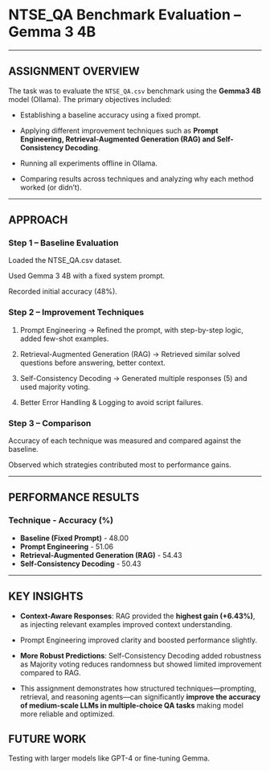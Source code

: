 # NTSE_QA Benchmark Evaluation – Gemma 3 4B 

---

## ASSIGNMENT OVERVIEW

The task was to evaluate the `NTSE_QA.csv` benchmark using the **Gemma3 4B** model (Ollama).
The primary objectives included:

- Establishing a baseline accuracy using a fixed prompt.

- Applying different improvement techniques such as **Prompt Engineering, Retrieval-Augmented Generation (RAG) and Self-Consistency Decoding**.

- Running all experiments offline in Ollama.

- Comparing results across techniques and analyzing why each method worked (or didn’t).

---

## APPROACH

### Step 1 – Baseline Evaluation

Loaded the NTSE_QA.csv dataset.

Used Gemma 3 4B with a fixed system prompt.

Recorded initial accuracy (48%).

### Step 2 – Improvement Techniques

1. Prompt Engineering → Refined the prompt, with step-by-step logic, added few-shot examples.

2. Retrieval-Augmented Generation (RAG) → Retrieved similar solved questions before answering, better context.

3. Self-Consistency Decoding → Generated multiple responses (5) and used majority voting.

4. Better Error Handling & Logging to avoid script failures.

### Step 3 – Comparison

Accuracy of each technique was measured and compared against the baseline.

Observed which strategies contributed most to performance gains.

---

## PERFORMANCE RESULTS
### Technique   -   Accuracy (%)
- **Baseline (Fixed Prompt)** -   48.00
- **Prompt Engineering**  -   	51.06
- **Retrieval-Augmented Generation (RAG)**    -   	54.43
- **Self-Consistency Decoding**   -   	50.43

---

## KEY INSIGHTS

- **Context-Aware Responses**: RAG provided the **highest gain (+6.43%)**, as injecting relevant examples improved context understanding.

- Prompt Engineering improved clarity and boosted performance slightly.

- **More Robust Predictions**: Self-Consistency Decoding added robustness as Majority voting reduces randomness but showed limited improvement compared to RAG.

- This assignment demonstrates how structured techniques—prompting, retrieval, and reasoning agents—can significantly **improve the accuracy of medium-scale LLMs in multiple-choice QA tasks** making model more reliable and optimized.

## FUTURE WORK
Testing with larger models like GPT-4 or fine-tuning Gemma.
 



